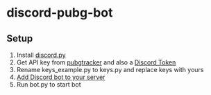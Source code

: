 # discord-pubg-bot

## Setup

1. Install [discord.py](https://github.com/Rapptz/discord.py)
2. Get API key from [pubgtracker](https://pubgtracker.com/site-api) and also a [Discord Token](https://discordapp.com/developers/applications)
3. Rename keys_example.py to keys.py and replace keys with yours
4. [Add Discord bot to your server](https://discordapp.com/developers/docs/topics/oauth2#bots)
5. Run bot.py to start bot
